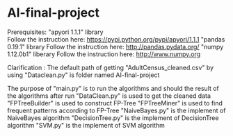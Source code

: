 # AI-final-project

Prerequisites:
"apyori 1.1.1" library  
Follow the instruction here: https://pypi.python.org/pypi/apyori/1.1.1
"pandas 0.19.1" library
Follow the instruction here: http://pandas.pydata.org/
"numpy 1.12.0b1" liberary
Follow the instruction here: http://www.numpy.org

Clarification :
The default path of getting "AdultCensus_cleaned.csv" by using "Dataclean.py" is folder named AI-final-project

The purpose of "main.py" is to run the algorithms and should the result of the algorithms after run
"DataClean.py" is used to get the cleaned data
"FPTreeBuilder" is used to construct FP-Tree
"FPTreeMiner" is used to find frequent patterns according to FP-Tree
"NaiveBayes.py" is the implement of NaiveBayes algorithm
"DecisionTree.py" is the implement of DecisionTree algorithm
"SVM.py" is the implement of SVM algorithm
